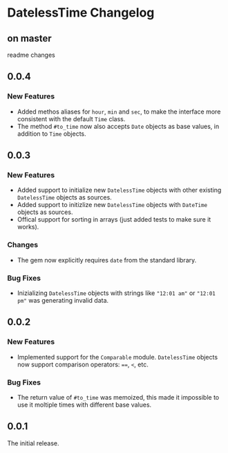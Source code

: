 # DatelessTime Changelog

## on master
readme changes

## 0.0.4
### New Features

* Added methos aliases for `hour`, `min` and `sec`, to make the interface more consistent with the default `Time` class.  
* The method `#to_time` now also accepts `Date` objects as base values, in addition to `Time` objects.

## 0.0.3
### New Features

* Added support to initialize new `DatelessTime` objects with other existing `DatelessTime` objects as sources.  
* Added support to initizlize new `DatelessTime` objects with `DateTime` objects as sources.  
* Offical support for sorting in arrays (just added tests to make sure it works).  

### Changes

* The gem now explicitly requires `date` from the standard library.

### Bug Fixes

* Inizializing `DatelessTime` objects with strings like `"12:01 am"` or `"12:01 pm"` was generating invalid data.

## 0.0.2

### New Features

* Implemented support for the `Comparable` module. `DatelessTime` objects now support comparison operators: `==`, `<`, etc.

### Bug Fixes

* The return value of `#to_time` was memoized, this made it impossible to use it moltiple times with different base values.

## 0.0.1

The initial release.
